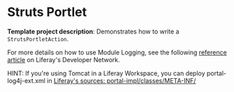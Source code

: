 # Struts Portlet

**Template project description**: Demonstrates how to write a
`StrutsPortletAction`.

For more details on how to use Module Logging, see the following
[reference article](https://dev.liferay.com/develop/tutorials/-/knowledge_base/7-0/adjusting-module-logging)
on Liferay's Developer Network.

HINT: If you're using Tomcat in a Liferay Workspace, you can deploy portal-log4j-ext.xml in [Liferay's sources: portal-impl/classes/META-INF/](https://github.com/liferay/liferay-blade-samples/tree/master/liferay-workspace/configs/common/tomcat-8.0.32/webapps/ROOT/WEB-INF/classes/META-INF/)